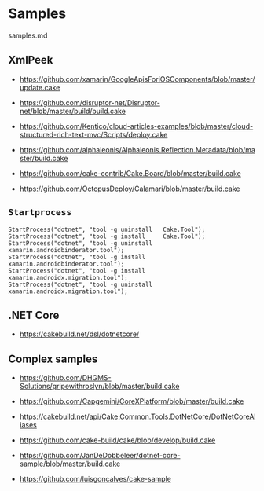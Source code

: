 # Samples

samples.md

## XmlPeek

*   https://github.com/xamarin/GoogleApisForiOSComponents/blob/master/update.cake

*   https://github.com/disruptor-net/Disruptor-net/blob/master/build/build.cake

*   https://github.com/Kentico/cloud-articles-examples/blob/master/cloud-structured-rich-text-mvc/Scripts/deploy.cake

*   https://github.com/alphaleonis/Alphaleonis.Reflection.Metadata/blob/master/build.cake

*   https://github.com/cake-contrib/Cake.Board/blob/master/build.cake

*   https://github.com/OctopusDeploy/Calamari/blob/master/build.cake


## `Startprocess`

```
StartProcess("dotnet", "tool -g uninstall   Cake.Tool");
StartProcess("dotnet", "tool -g install     Cake.Tool");
StartProcess("dotnet", "tool -g uninstall   xamarin.androidbinderator.tool");
StartProcess("dotnet", "tool -g install     xamarin.androidbinderator.tool");
StartProcess("dotnet", "tool -g install     xamarin.androidx.migration.tool");
StartProcess("dotnet", "tool -g uninstall   xamarin.androidx.migration.tool");
```

## .NET Core

*   https://cakebuild.net/dsl/dotnetcore/


## Complex samples

*   https://github.com/DHGMS-Solutions/gripewithroslyn/blob/master/build.cake

*   https://github.com/Capgemini/CoreXPlatform/blob/master/build.cake

*   https://cakebuild.net/api/Cake.Common.Tools.DotNetCore/DotNetCoreAliases

*   https://github.com/cake-build/cake/blob/develop/build.cake

*   https://github.com/JanDeDobbeleer/dotnet-core-sample/blob/master/build.cake

*   https://github.com/luisgoncalves/cake-sample
